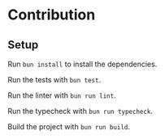 # Contribution

## Setup

Run `bun install` to install the dependencies.

Run the tests with `bun test`.

Run the linter with `bun run lint`.

Run the typecheck with `bun run typecheck`.

Build the project with `bun run build`.
